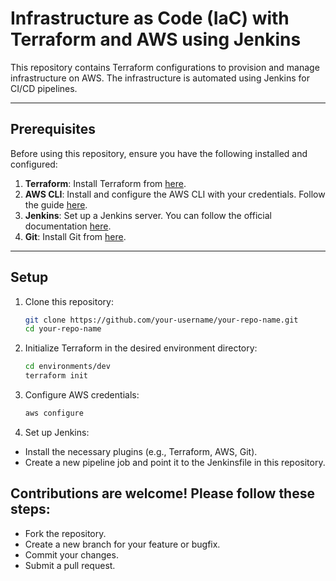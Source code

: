 # Infrastructure as Code (IaC) with Terraform and AWS using Jenkins

This repository contains Terraform configurations to provision and manage infrastructure on AWS. The infrastructure is automated using Jenkins for CI/CD pipelines.

---

## Prerequisites

Before using this repository, ensure you have the following installed and configured:

1. **Terraform**: Install Terraform from [here](https://www.terraform.io/downloads.html).
2. **AWS CLI**: Install and configure the AWS CLI with your credentials. Follow the guide [here](https://docs.aws.amazon.com/cli/latest/userguide/install-cliv2.html).
3. **Jenkins**: Set up a Jenkins server. You can follow the official documentation [here](https://www.jenkins.io/doc/book/installing/).
4. **Git**: Install Git from [here](https://git-scm.com/downloads).

---



## Setup

1. Clone this repository:
   ```bash
   git clone https://github.com/your-username/your-repo-name.git
   cd your-repo-name
   
2. Initialize Terraform in the desired environment directory:
   ```bash
   cd environments/dev
   terraform init
   
4. Configure AWS credentials:
   ```bash
   aws configure
   
6. Set up Jenkins:
  * Install the necessary plugins (e.g., Terraform, AWS, Git).
  * Create a new pipeline job and point it to the Jenkinsfile in this repository.


## Contributions are welcome! Please follow these steps:
- Fork the repository.
- Create a new branch for your feature or bugfix.
- Commit your changes.
- Submit a pull request.
